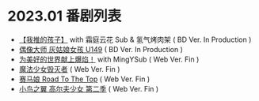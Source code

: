 # 2023.01 番剧列表
- [【我推的孩子】]() with 霜庭云花 Sub & 氢气烤肉架  ( BD Ver. In Production )
- [偶像大师 灰姑娘女孩 U149]()  ( BD Ver. In Production )
- [为美好的世界献上爆焰！]() with MingYSub  ( Web Ver. Fin )
- [魔法少女毁灭者]()  ( Web Ver. Fin )
- [赛马娘 Road To The Top]()  ( Web Ver. Fin )
- [小鸟之翼 高尔夫少女 第二季]()  ( Web Ver. Fin )
